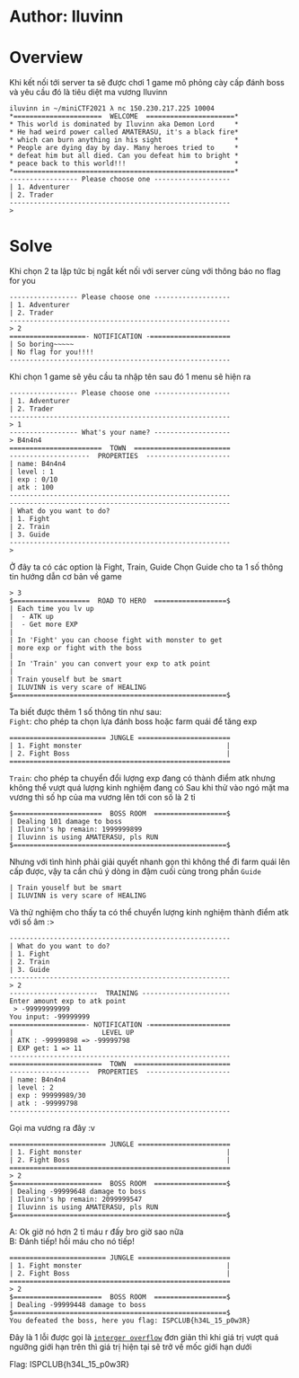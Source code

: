 # Author: Iluvinn
# Overview
Khi kết nối tới server ta sẽ được chơi 1 game mô phỏng cày cấp đánh boss và yêu cầu đó là tiêu diệt ma vương Iluvinn
```
iluvinn in ~/miniCTF2021 λ nc 150.230.217.225 10004
*======================  WELCOME  ======================*
* This world is dominated by Iluvinn aka Demon Lord     *
* He had weird power called AMATERASU, it's a black fire*
* which can burn anything in his sight                  *
* People are dying day by day. Many heroes tried to     *
* defeat him but all died. Can you defeat him to bright *
* peace back to this world!!!                           *
*=======================================================*
----------------- Please choose one -------------------
| 1. Adventurer                                         
| 2. Trader                                             
-------------------------------------------------------
>
```

# Solve
Khi chọn 2 ta lập tức bị ngắt kết nối với server cùng với thông báo no flag for you
```
----------------- Please choose one -------------------
| 1. Adventurer                                         
| 2. Trader                                             
-------------------------------------------------------
> 2
===================- NOTIFICATION -====================
| So boring~~~~~
| No flag for you!!!!
-------------------------------------------------------
```
Khi chọn 1 game sẽ yêu cầu ta nhập tên sau đó 1 menu sẽ hiện ra
```
----------------- Please choose one -------------------
| 1. Adventurer                                         
| 2. Trader                                             
-------------------------------------------------------
> 1
----------------- What's your name? -------------------
> B4n4n4
=======================  TOWN  ========================
--------------------  PROPERTIES  ---------------------
| name: B4n4n4
| level : 1
| exp : 0/10
| atk : 100
-------------------------------------------------------
-------------------------------------------------------
| What do you want to do? 
| 1. Fight 
| 2. Train 
| 3. Guide 
-------------------------------------------------------
> 
```
Ở đây ta có các option là Fight, Train, Guide
Chọn Guide cho ta 1 số thông tin hướng dẫn cơ bản về game
```
> 3
$===================  ROAD TO HERO  ==================$
| Each time you lv up 
|  - ATK up 
|  - Get more EXP 
| 
| In 'Fight' you can choose fight with monster to get 
| more exp or fight with the boss
| 
| In 'Train' you can convert your exp to atk point
| 
| Train youself but be smart 
| ILUVINN is very scare of HEALING 
$=====================================================$
```
Ta biết được thêm 1 số thông tin như sau: <br>
`Fight`: cho phép ta chọn lựa đánh boss hoặc farm quái để tăng exp
```
======================== JUNGLE =======================
| 1. Fight monster                                    |
| 2. Fight Boss                                       |
=======================================================

```
`Train`: cho phép ta chuyển đổi lượng exp đang có thành điểm atk nhưng không thể vượt quá lượng kinh nghiệm đang có
Sau khi thử vào ngó mặt ma vương thì số hp của ma vương lên tới con số là 2 tỉ
```
$======================  BOSS ROOM  ==================$
| Dealing 101 damage to boss
| Iluvinn's hp remain: 1999999899
| Iluvinn is using AMATERASU, pls RUN 
$=====================================================$
```
Nhưng với tình hình phải giải quyết nhanh gọn thì không thể đi farm quái lên cấp được, vậy ta cần chú ý dòng in đậm cuối cùng trong phần `Guide`
```
| Train youself but be smart 
| ILUVINN is very scare of HEALING 
```

Và thử nghiệm cho thấy ta có thể chuyển lượng kinh nghiệm thành điểm atk với số âm :>

```
-------------------------------------------------------
| What do you want to do? 
| 1. Fight 
| 2. Train 
| 3. Guide 
-------------------------------------------------------
> 2
----------------------  TRAINING ----------------------
Enter amount exp to atk point
 > -99999999999
You input: -99999999
===================- NOTIFICATION -====================
|                      LEVEL UP              
| ATK : -99999898 => -99999798
| EXP get: 1 => 11
-------------------------------------------------------
=======================  TOWN  ========================
--------------------  PROPERTIES  ---------------------
| name: B4n4n4
| level : 2
| exp : 99999989/30
| atk : -99999798
-------------------------------------------------------
```
Gọi ma vương ra đây :v 
```
======================== JUNGLE =======================
| 1. Fight monster                                    |
| 2. Fight Boss                                       |
=======================================================
> 2
$======================  BOSS ROOM  ==================$
| Dealing -99999648 damage to boss
| Iluvinn's hp remain: 2099999547
| Iluvinn is using AMATERASU, pls RUN 
$=====================================================$
```
A: Ok giờ nó hơn 2 tỉ máu r đấy bro giờ sao nữa <br>
B: Đánh tiếp! hồi máu cho nó tiếp!
```
======================== JUNGLE =======================
| 1. Fight monster                                    |
| 2. Fight Boss                                       |
=======================================================
> 2
$======================  BOSS ROOM  ==================$
| Dealing -99999448 damage to boss
$=====================================================$
You defeated the boss, here you flag: ISPCLUB{h34L_15_p0w3R}
```
Đây là 1 lỗi được gọi là [`interger overflow`](https://en.wikipedia.org/wiki/Integer_overflow) đơn giản thì khi giá trị vượt quá ngưỡng giới hạn trên thì giá trị hiện tại sẽ trở về mốc giới hạn dưới


Flag: ISPCLUB{h34L_15_p0w3R}
